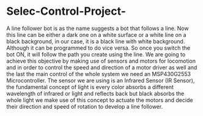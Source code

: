 # Selec-Control-Project-
A line follower bot is as the name suggests a bot that follows a line. Now this line can be either a dark one on a white surface or a white line on a black background, in our case, it is a black line with white background. Although it can be programmed to do vice versa. So once you switch the bot ON, it will follow the path you create using the line. We are going to achieve this objective by making use of sensors and motors for locomotion and in order to control the speed and direction of a motor driver as well and the last the main control of the whole system we need an MSP430G2553 Microcontroller. The sensor we are using is an Infrared Sensor (IR Sensor), the fundamental concept of light is every color absorbs a different wavelength of infrared or light and reflects back but black absorbs the whole light we make use of this concept to actuate the motors and decide their direction and speed of rotation to develop a line follower. 
